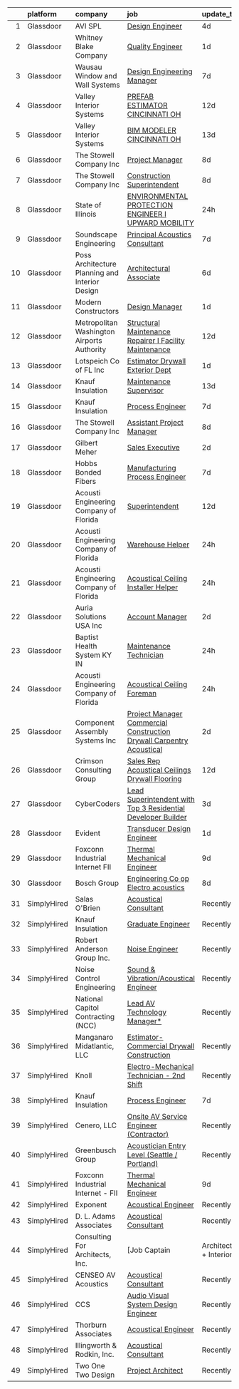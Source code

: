 

|    | platform    | company                                          | job                                                                                                                                                                                                                                                                                                                                                                                                                                                                                                                                                                                                                                                                                                                                                                                                                                                                                                                                                                                                                                                                                                                                                                                                                                                                                                                                                                                              | update_time   | location                  |
|---:|:------------|:-------------------------------------------------|:-------------------------------------------------------------------------------------------------------------------------------------------------------------------------------------------------------------------------------------------------------------------------------------------------------------------------------------------------------------------------------------------------------------------------------------------------------------------------------------------------------------------------------------------------------------------------------------------------------------------------------------------------------------------------------------------------------------------------------------------------------------------------------------------------------------------------------------------------------------------------------------------------------------------------------------------------------------------------------------------------------------------------------------------------------------------------------------------------------------------------------------------------------------------------------------------------------------------------------------------------------------------------------------------------------------------------------------------------------------------------------------------------|:--------------|:--------------------------|
|  1 | Glassdoor   | AVI SPL                                          | [Design Engineer](https://www.glassdoor.com/partner/jobListing.htm?pos=120&ao=1136043&s=58&guid=000001816b4d6c4da121259adaef617c&src=GD_JOB_AD&t=SR&vt=w&cs=1_454caa7f&cb=1655362645376&jobListingId=1007932903245&jrtk=3-0-1g5lkqr3jkbnd801-1g5lkqr44ii0i800-08bc8354b9653948-)                                                                                                                                                                                                                                                                                                                                                                                                                                                                                                                                                                                                                                                                                                                                                                                                                                                                                                                                                                                                                                                                                                                 | 4d            | Herndon, VA               |
|  2 | Glassdoor   | Whitney Blake Company                            | [Quality Engineer](https://www.glassdoor.com/partner/jobListing.htm?pos=129&ao=1136043&s=58&guid=000001816b4d6c4da121259adaef617c&src=GD_JOB_AD&t=SR&vt=w&ea=1&cs=1_08fd55b0&cb=1655362645376&jobListingId=1007939907502&jrtk=3-0-1g5lkqr3jkbnd801-1g5lkqr44ii0i800-065b05234416119e-)                                                                                                                                                                                                                                                                                                                                                                                                                                                                                                                                                                                                                                                                                                                                                                                                                                                                                                                                                                                                                                                                                                           | 1d            | Bellows Falls, VT         |
|  3 | Glassdoor   | Wausau Window and Wall Systems                   | [Design Engineering Manager](https://www.glassdoor.com/partner/jobListing.htm?pos=125&ao=1136043&s=58&guid=000001816b4d6c4da121259adaef617c&src=GD_JOB_AD&t=SR&vt=w&cs=1_069f0bea&cb=1655362645376&jobListingId=1007926650532&jrtk=3-0-1g5lkqr3jkbnd801-1g5lkqr44ii0i800-5fc3d03be6e457dd-)                                                                                                                                                                                                                                                                                                                                                                                                                                                                                                                                                                                                                                                                                                                                                                                                                                                                                                                                                                                                                                                                                                      | 7d            | Wausau, WI                |
|  4 | Glassdoor   | Valley Interior Systems                          | [PREFAB ESTIMATOR  CINCINNATI  OH](https://www.glassdoor.com/partner/jobListing.htm?pos=124&ao=1136043&s=58&guid=000001816b4d6c4da121259adaef617c&src=GD_JOB_AD&t=SR&vt=w&ea=1&cs=1_9673fb27&cb=1655362645376&jobListingId=1007916174005&jrtk=3-0-1g5lkqr3jkbnd801-1g5lkqr44ii0i800-0bec3798d935b38b-)                                                                                                                                                                                                                                                                                                                                                                                                                                                                                                                                                                                                                                                                                                                                                                                                                                                                                                                                                                                                                                                                                           | 12d           | Cincinnati, OH            |
|  5 | Glassdoor   | Valley Interior Systems                          | [BIM MODELER  CINCINNATI  OH](https://www.glassdoor.com/partner/jobListing.htm?pos=116&ao=1136043&s=58&guid=000001816b4d6c4da121259adaef617c&src=GD_JOB_AD&t=SR&vt=w&ea=1&cs=1_485abb63&cb=1655362645375&jobListingId=1007914469479&jrtk=3-0-1g5lkqr3jkbnd801-1g5lkqr44ii0i800-ee425bde4cca9a92-)                                                                                                                                                                                                                                                                                                                                                                                                                                                                                                                                                                                                                                                                                                                                                                                                                                                                                                                                                                                                                                                                                                | 13d           | Cincinnati, OH            |
|  6 | Glassdoor   | The Stowell Company  Inc                         | [Project Manager](https://www.glassdoor.com/partner/jobListing.htm?pos=104&ao=1110586&s=58&guid=000001816b4d6c4da121259adaef617c&src=GD_JOB_AD&t=SR&vt=w&ea=1&cs=1_e16e5ff1&cb=1655362645374&jobListingId=1007924017478&cpc=654405A9B1E0A9F5&jrtk=3-0-1g5lkqr3jkbnd801-1g5lkqr44ii0i800-cf685182e189169f--6NYlbfkN0BwIuuRfMNr4bHAibij-TAqMQJhCn9qVoEWpyJeWwU_CoUvdW7xSUA4VILr-4NFctUgeFzfu75YMxxnqg7EdCZsxdJxWTMywVjTSZSmt-SoKX-8gisivMepVmiubnjG70sRP0PNrEtLnLXEC-9P3AO-bFVC9M49V7U2eDVNhrdzYuOk4p1bDYIVp425uP3ZmV2ThpJf_R5LcBaRAghYEj27cvd6OxJG8g80KTorokEHSP_xVYW9-ICib9l-HvbDgRYBUp_83UTSKzG6ohliyGq-gS-oGnjwGdEK2HRvrLZZgMq-iIQ0A2BtNX_t41dZNxnuWcsZp3UDgCuQlac56B8Zbe4zqvK4OTVdvQXVn7viNDmRPcPjyr_jo5F9_-xgYmbsjII_Nh7zH4egegL2dw30JUrQgOOUfU55bLTLHjgSH0MGR2ULwqDPVaZyZLegDxyfTFxWBxeHHmN_8iK-Sn_0Y1TBUdoe2SO6fFQRUhJNZUuTt44gm_2m)                                                                                                                                                                                                                                                                                                                                                                                                                                                                                                                                                       | 8d            | Tampa, FL                 |
|  7 | Glassdoor   | The Stowell Company  Inc                         | [Construction Superintendent](https://www.glassdoor.com/partner/jobListing.htm?pos=107&ao=1110586&s=58&guid=000001816b4d6c4da121259adaef617c&src=GD_JOB_AD&t=SR&vt=w&ea=1&cs=1_4ed1c272&cb=1655362645374&jobListingId=1007924059044&cpc=F41FEAB56D215062&jrtk=3-0-1g5lkqr3jkbnd801-1g5lkqr44ii0i800-0dafba5ca2213705--6NYlbfkN0BwIuuRfMNr4bHAibij-TAqMQJhCn9qVoEWpyJeWwU_CoUvdW7xSUA4nOmqGfQWqk4VRA_D4FMrE4wtO9BUKc5fLhJyJK4KLXMxNwtBDC9pPRDhh9oaTF9zsUurtSXyAezjvRwRe1l6qveFDJW6WeinAxbz2K86GXoyIKaNBTCm0LlDOOxFhdNCIUckvdX9VIenYH9WFRYQPGtJe7H3Cx5OMKAjydF0xMbftvC1sVdWvRG2qtkgpe3MSMNQGiDnTS1dgeDYzfXQtxWgTMzR57DZBLY0mBc9zZcEE3KJHUshTdKNjINK-ym-Bf2XmHE9lWBk66qC3DT5qSyrt-qhxkigfxKEv-R1UewBrFz1cpXY9XIfXvoonQzGx7a1VerM-YA6cI_a1f1Q--tuqILd2AyDOBQdjRIlauJqoDpvLA5JYDrPQTFHeDwDWrQuveQbBKB7UKqoqGybpTF0Vli8SyhHOKoyCj5-8L-HcB7RKoLFUipW7S0dh9HiDGHtEq9PaJg%3D)                                                                                                                                                                                                                                                                                                                                                                                                                                                                                                                             | 8d            | Tampa, FL                 |
|  8 | Glassdoor   | State of Illinois                                | [ENVIRONMENTAL PROTECTION ENGINEER I  UPWARD MOBILITY ](https://www.glassdoor.com/partner/jobListing.htm?pos=117&ao=1136043&s=58&guid=000001816b4d6c4da121259adaef617c&src=GD_JOB_AD&t=SR&vt=w&cs=1_d5a6fd14&cb=1655362645375&jobListingId=1007942349739&jrtk=3-0-1g5lkqr3jkbnd801-1g5lkqr44ii0i800-daf4b9b403455f61-)                                                                                                                                                                                                                                                                                                                                                                                                                                                                                                                                                                                                                                                                                                                                                                                                                                                                                                                                                                                                                                                                           | 24h           | Springfield, IL           |
|  9 | Glassdoor   | Soundscape Engineering                           | [Principal Acoustics Consultant](https://www.glassdoor.com/partner/jobListing.htm?pos=114&ao=1136043&s=58&guid=000001816b4d6c4da121259adaef617c&src=GD_JOB_AD&t=SR&vt=w&cs=1_6ba52067&cb=1655362645375&jobListingId=1007927922648&jrtk=3-0-1g5lkqr3jkbnd801-1g5lkqr44ii0i800-0629ffe0b08a1a14-)                                                                                                                                                                                                                                                                                                                                                                                                                                                                                                                                                                                                                                                                                                                                                                                                                                                                                                                                                                                                                                                                                                  | 7d            | Chicago, IL               |
| 10 | Glassdoor   | Poss Architecture   Planning and Interior Design | [Architectural Associate](https://www.glassdoor.com/partner/jobListing.htm?pos=101&ao=1110586&s=58&guid=000001816b4d6c4da121259adaef617c&src=GD_JOB_AD&t=SR&vt=w&ea=1&cs=1_066062f6&cb=1655362645373&jobListingId=1007929513493&cpc=DAAF328BADD9F0ED&jrtk=3-0-1g5lkqr3jkbnd801-1g5lkqr44ii0i800-24e20df06f3e6b50--6NYlbfkN0DdNONLqhA8z6QrX6vw37qu8cGScUjPKwqVQr3YAsb4-1kF9zPio8EJ7Mfd_3q34FC0EA70cItElEhEbPyyH5M_besM1jJ40vrXhkOyHsTBdjqAODNi6-YkWC6ws5RIL8U8eMKmGzFTRab4fHrb_3shR5tsasl4XEQmQHTBWadx_WA24yuixEn_e86hyKLPiasoEzMObbFGYRknEO_9QyQaLLsGpGa6hHeyCXsBIzNokyG-0TGct2NoUd3RVJUP0BPkh7Jqc6J3zb5HNGFv28R5hmTiwCqDA86jlbvyNW5hlgqq5gPdk5tMBvW162f6V9Tf_20jQ2o5f8LibgeRK2H7JtLxev-6vk_GIzfeEJ2Lb_0Y2QJxM9uZ27U6p875MYXXH5tB9NdG3SYIqZ5i8C-fX-q2jlDkJNhCCkpYRjPC9nVp3mFN0Wqo65nPKXGaODswtGPQrJ2h3ZziuNOUlzpdVlnLRmb1UFMm_4rlr0pmsFlofDKxBX_-sYhG0AUKILOAdgJCkaDK9Q%3D%3D)                                                                                                                                                                                                                                                                                                                                                                                                                                                                                                                   | 6d            | Boise, ID                 |
| 11 | Glassdoor   | Modern Constructors                              | [Design Manager](https://www.glassdoor.com/partner/jobListing.htm?pos=105&ao=1110586&s=58&guid=000001816b4d6c4da121259adaef617c&src=GD_JOB_AD&t=SR&vt=w&cs=1_1436b329&cb=1655362645374&jobListingId=1007939620389&cpc=32EE424DE2B657EB&jrtk=3-0-1g5lkqr3jkbnd801-1g5lkqr44ii0i800-300defbae6808bc2--6NYlbfkN0BWVtuHEz6AyLENZZH3gEjPS7Gwob6ZhKSPXajVqwrpD3OBljrUokon_Y6eCt-wPOCodp57VRj0D6BSsrDGh8VzJZpaMW3sS4BuqlSuiRsob81PvRaY0cRxvVk8lYNdrAt9ji2fGNny54oeytuB3lLRZs_Ne6WuwD25wDDKeiwbEHKCBZ5nPBzfqs4QDWMgSCS84KZeA43-HcvPcrvOFt-WYwUtLRwAoMW2Ww8dNYnAYJonI_4H8iQJli3pLJ9YV16NCXhElCk0j4PFQZmrzEJ-eHVK3O3jfujJBolPkPrbAqkbjL9moA11QKEBDC8Mbb7PaLW1MjPXI-a9HxlIxcmY3l5un2X3aj0VatlqSEY1jFCwX5-n_AD68TAVgYbEFq3RUoYDbAQ3COrb-zW1tqxsI5dMj6PWWHOMbMXO-8s23MSv9HGEn4HqZLQNQ6Bv3kRt7jzefLZXZYBAbIf8u4VSNL5Vsm5mpgG1lewgkkamSpkWEuDzWsNz9lPrO2xcc4iRBEWWtgpARoNjSlJOT8SsiGRzAq40Z3Q%3D)                                                                                                                                                                                                                                                                                                                                                                                                                                                                                                               | 1d            | Houston, TX               |
| 12 | Glassdoor   | Metropolitan Washington Airports Authority       | [Structural Maintenance Repairer I  Facility Maintenance ](https://www.glassdoor.com/partner/jobListing.htm?pos=123&ao=1136043&s=58&guid=000001816b4d6c4da121259adaef617c&src=GD_JOB_AD&t=SR&vt=w&cs=1_3d6684f1&cb=1655362645376&jobListingId=1007916537134&jrtk=3-0-1g5lkqr3jkbnd801-1g5lkqr44ii0i800-cec144f68c6ce47c-)                                                                                                                                                                                                                                                                                                                                                                                                                                                                                                                                                                                                                                                                                                                                                                                                                                                                                                                                                                                                                                                                        | 12d           | Dulles, VA                |
| 13 | Glassdoor   | Lotspeich Co  of FL  Inc                         | [Estimator   Drywall   Exterior Dept](https://www.glassdoor.com/partner/jobListing.htm?pos=115&ao=1136043&s=58&guid=000001816b4d6c4da121259adaef617c&src=GD_JOB_AD&t=SR&vt=w&cs=1_2a26d5c2&cb=1655362645375&jobListingId=1007938937908&jrtk=3-0-1g5lkqr3jkbnd801-1g5lkqr44ii0i800-da026c87751400ef-)                                                                                                                                                                                                                                                                                                                                                                                                                                                                                                                                                                                                                                                                                                                                                                                                                                                                                                                                                                                                                                                                                             | 1d            | Fort Lauderdale, FL       |
| 14 | Glassdoor   | Knauf Insulation                                 | [Maintenance Supervisor](https://www.glassdoor.com/partner/jobListing.htm?pos=130&ao=1136043&s=58&guid=000001816b4d6c4da121259adaef617c&src=GD_JOB_AD&t=SR&vt=w&ea=1&cs=1_521c3269&cb=1655362645376&jobListingId=1007913015445&jrtk=3-0-1g5lkqr3jkbnd801-1g5lkqr44ii0i800-1cd22a6d51ff7c33-)                                                                                                                                                                                                                                                                                                                                                                                                                                                                                                                                                                                                                                                                                                                                                                                                                                                                                                                                                                                                                                                                                                     | 13d           | Albion, MI                |
| 15 | Glassdoor   | Knauf Insulation                                 | [Process Engineer](https://www.glassdoor.com/partner/jobListing.htm?pos=127&ao=1136043&s=58&guid=000001816b4d6c4da121259adaef617c&src=GD_JOB_AD&t=SR&vt=w&ea=1&cs=1_87613143&cb=1655362645376&jobListingId=1007926400249&jrtk=3-0-1g5lkqr3jkbnd801-1g5lkqr44ii0i800-8212efbe6f0fd8eb-)                                                                                                                                                                                                                                                                                                                                                                                                                                                                                                                                                                                                                                                                                                                                                                                                                                                                                                                                                                                                                                                                                                           | 7d            | Albion, MI                |
| 16 | Glassdoor   | The Stowell Company  Inc                         | [Assistant Project Manager](https://www.glassdoor.com/partner/jobListing.htm?pos=106&ao=1110586&s=58&guid=000001816b4d6c4da121259adaef617c&src=GD_JOB_AD&t=SR&vt=w&ea=1&cs=1_cfcd89cf&cb=1655362645374&jobListingId=1007924074620&cpc=2CAED5C921A5F994&jrtk=3-0-1g5lkqr3jkbnd801-1g5lkqr44ii0i800-8dbf59666f260b2a--6NYlbfkN0BwIuuRfMNr4bHAibij-TAqMQJhCn9qVoEWpyJeWwU_CoUvdW7xSUA4PnG_NpEVyz8xrofMjGgjWEB8b3h93dg7nyiljbpb_0HB3dndzdtcCp0Dv1_XLFxZ-LLZf46z92Qh8BBzFMxj6E9DflTJG2iySXw3cAC7XXbnF1HrfWWBR0akMHd6apD6AdLj-3rQ1XZnrTZyh8nLTmNtzyGJkpAEOnRQXI_Q-MLexnWV3wnEFklw4ROJUU2dquqac8UmMh8pLW6bs8ztN78zM0mpu4hSfLverR6sQnZblNA69HVzGGahduSoB9UJGw3rKIpZMpxSWmNgq1lO4bN_F-cKysCB7dYZBzWSNWswpKLlkkiyTBatyxa1NVU7pf2YGDcfjWOPNLPpEF51MsQia-OUBI3KgFmWfGW9WWrdTV3C63WGBpT9qktdSDHk6V2eAQiVPcDHsl3_v25QwPdkxURqUE-R5VsBjkD5x4n36gQPSz4WYFjG2Kfm1I2-XL08j3VCvVk%3D)                                                                                                                                                                                                                                                                                                                                                                                                                                                                                                                               | 8d            | Tampa, FL                 |
| 17 | Glassdoor   | Gilbert Meher                                    | [Sales Executive](https://www.glassdoor.com/partner/jobListing.htm?pos=108&ao=1110586&s=58&guid=000001816b4d6c4da121259adaef617c&src=GD_JOB_AD&t=SR&vt=w&ea=1&cs=1_fb8b6577&cb=1655362645375&jobListingId=1007936128691&cpc=FB7E4A1762AE5BEC&jrtk=3-0-1g5lkqr3jkbnd801-1g5lkqr44ii0i800-50bf4ea38538825a--6NYlbfkN0C0GMAYrEKLV1f4Lf6iWs7__9tpvsDfkxVs7L1fZkrKai0Fi368WBWRhx8YFDb8P43SyBftO1i_Cag8y11AYhOBMsTk7LaAXyjpex9W1pA2a_yeenXoDxrPp4QPdTCCJMdclUjR0ZF6geZZI0ntdIpur59nuTLV09iI188Q174HZH7syteVIBS55uWge9tCUbjs9qPbN6Q9w9pmPCYBQJrszmTvgEre52EuaW7V5NZKNR3jzOLR23m61SsTuzrZjceAuDeCm8rfMye5fkrm_7oHX2klGMCk10UGL5elhrdIpqpzKuzTPxxGkfsQ3kizePew9bGaXyWYCpg16fpXPp7MB_ikUy2ZIKE5IbSMzEQp78cjE0EGvNlPahczkbN3PV01ndTbE6xzhHb7mnP6wdNPel2Iy2IhOf6SvwDu646_jW2AQRDZbezjZiekiF7Zqmj8RlnJzJoWixRH4jBelbmo9GCrY5oN4WQRA7xITCzAgs_4zhAcs9YkJs4XUZgnU9Z44HzCOBAaSw%3D%3D)                                                                                                                                                                                                                                                                                                                                                                                                                                                                                                                           | 2d            | Greenville, SC            |
| 18 | Glassdoor   | Hobbs Bonded Fibers                              | [Manufacturing Process Engineer](https://www.glassdoor.com/partner/jobListing.htm?pos=103&ao=1110586&s=58&guid=000001816b4d6c4da121259adaef617c&src=GD_JOB_AD&t=SR&vt=w&ea=1&cs=1_4b900f3a&cb=1655362645374&jobListingId=1007926037487&cpc=9FFE37255B2C047E&jrtk=3-0-1g5lkqr3jkbnd801-1g5lkqr44ii0i800-7f698de040879644--6NYlbfkN0BHIfC1zsKGIu0R3teaIu8liT7fbRNLaQeDQfcPJweUK4y4AHNnaS_jcjS3zTt_vBu9Ig11oDt7qrARVX6avZ4_pq-Gz5vvUTGB_ml85Fyna3IEWXXuGlguev61J43HjDMrCuF1g4pR4S2khr4iBRSzsqxnYh3BKQJgpxpSL-ZOWHtU15Wu-6QA5bO_3R8X1rNFeZV1OFQ1X5R6SniEA_K83Enn7mUraJu5nXZL5IFq27UUwFX2LD3qBBFVzwzxo40qKYFTOhJQd7r7SN3e7yYsw0sXYJGpifrgKscTbYQmtmz5tQBVvmC7WSspUynG2Hi6mUVWjamTOeXKoedXu_nVqoDUMM4myRCnPcutj-XWkwInKOjC6V7HSZyEb9dwyrykK0EO8uhGINRuuKrJ7zXDCafsYjensNlDIle8FTBPCRNEOkr9dgLqFaanvZxNd7saInoUpFi55ibssqPdIEKoQjQRjrivn8hwEGzyveKR_EB1GvnzJxUFbUud4hPYblsE6K-C0wvnT6LwaFjzUdza)                                                                                                                                                                                                                                                                                                                                                                                                                                                                                                        | 7d            | Waco, TX                  |
| 19 | Glassdoor   | Acousti Engineering Company of Florida           | [Superintendent](https://www.glassdoor.com/partner/jobListing.htm?pos=121&ao=1136043&s=58&guid=000001816b4d6c4da121259adaef617c&src=GD_JOB_AD&t=SR&vt=w&ea=1&cs=1_9caa8b43&cb=1655362645376&jobListingId=1007917113861&jrtk=3-0-1g5lkqr3jkbnd801-1g5lkqr44ii0i800-dc67cc9bfc77ea97-)                                                                                                                                                                                                                                                                                                                                                                                                                                                                                                                                                                                                                                                                                                                                                                                                                                                                                                                                                                                                                                                                                                             | 12d           | Miami, FL                 |
| 20 | Glassdoor   | Acousti Engineering Company of Florida           | [Warehouse Helper](https://www.glassdoor.com/partner/jobListing.htm?pos=119&ao=1136043&s=58&guid=000001816b4d6c4da121259adaef617c&src=GD_JOB_AD&t=SR&vt=w&ea=1&cs=1_75fc90a9&cb=1655362645376&jobListingId=1007942835930&jrtk=3-0-1g5lkqr3jkbnd801-1g5lkqr44ii0i800-0d3d544fbfcae196-)                                                                                                                                                                                                                                                                                                                                                                                                                                                                                                                                                                                                                                                                                                                                                                                                                                                                                                                                                                                                                                                                                                           | 24h           | Tampa, FL                 |
| 21 | Glassdoor   | Acousti Engineering Company of Florida           | [Acoustical Ceiling Installer Helper](https://www.glassdoor.com/partner/jobListing.htm?pos=110&ao=1136043&s=58&guid=000001816b4d6c4da121259adaef617c&src=GD_JOB_AD&t=SR&vt=w&ea=1&cs=1_bbd76375&cb=1655362645375&jobListingId=1007942835929&jrtk=3-0-1g5lkqr3jkbnd801-1g5lkqr44ii0i800-80d893dcb43203c6-)                                                                                                                                                                                                                                                                                                                                                                                                                                                                                                                                                                                                                                                                                                                                                                                                                                                                                                                                                                                                                                                                                        | 24h           | Venice, FL                |
| 22 | Glassdoor   | Auria Solutions USA  Inc                         | [Account Manager](https://www.glassdoor.com/partner/jobListing.htm?pos=128&ao=1136043&s=58&guid=000001816b4d6c4da121259adaef617c&src=GD_JOB_AD&t=SR&vt=w&ea=1&cs=1_413dcf04&cb=1655362645376&jobListingId=1007935934805&jrtk=3-0-1g5lkqr3jkbnd801-1g5lkqr44ii0i800-40165cacb6787e11-)                                                                                                                                                                                                                                                                                                                                                                                                                                                                                                                                                                                                                                                                                                                                                                                                                                                                                                                                                                                                                                                                                                            | 2d            | Southfield, MI            |
| 23 | Glassdoor   | Baptist Health System KY   IN                    | [Maintenance Technician](https://www.glassdoor.com/partner/jobListing.htm?pos=112&ao=1136043&s=58&guid=000001816b4d6c4da121259adaef617c&src=GD_JOB_AD&t=SR&vt=w&cs=1_8beb1477&cb=1655362645375&jobListingId=1007942474973&jrtk=3-0-1g5lkqr3jkbnd801-1g5lkqr44ii0i800-ccdf2012f0d8f899-)                                                                                                                                                                                                                                                                                                                                                                                                                                                                                                                                                                                                                                                                                                                                                                                                                                                                                                                                                                                                                                                                                                          | 24h           | Richmond, KY              |
| 24 | Glassdoor   | Acousti Engineering Company of Florida           | [Acoustical Ceiling Foreman](https://www.glassdoor.com/partner/jobListing.htm?pos=111&ao=1136043&s=58&guid=000001816b4d6c4da121259adaef617c&src=GD_JOB_AD&t=SR&vt=w&ea=1&cs=1_acbecfb8&cb=1655362645375&jobListingId=1007942835933&jrtk=3-0-1g5lkqr3jkbnd801-1g5lkqr44ii0i800-dbb9a235e2395ecc-)                                                                                                                                                                                                                                                                                                                                                                                                                                                                                                                                                                                                                                                                                                                                                                                                                                                                                                                                                                                                                                                                                                 | 24h           | Richmond, VA              |
| 25 | Glassdoor   | Component Assembly Systems  Inc                  | [Project Manager Commercial Construction Drywall Carpentry Acoustical](https://www.glassdoor.com/partner/jobListing.htm?pos=102&ao=1110586&s=58&guid=000001816b4d6c4da121259adaef617c&src=GD_JOB_AD&t=SR&vt=w&ea=1&cs=1_384d4310&cb=1655362645374&jobListingId=1007935934231&cpc=1F0B4AFDBDED0904&jrtk=3-0-1g5lkqr3jkbnd801-1g5lkqr44ii0i800-6a605ab1d05b13e6--6NYlbfkN0CPEiJEzZq4I_K6S6Q9VC1QMfIsI0INZ1UYi7vjgDL48YaPGGDdkp1ZptggltuiVEahaoSkjo_nPwvC16fFSZtThfw4oQZdEXq8bQBBN7x6qIAhAZQZgVwy4V0zA2pBjPzqAUnFVwXcr4Ji6iywunNJEhkQOB46ytsqEBuYkZsS9UumQJ5kuTOhFhGULIwIXSofAQKNRKz92v3gR_K_zeRmtalLI-D9WW1GaTbdJ7vyJQMFIMfxmZ-8t3PkZ5kJ36KyNunIlarteXGnzBQglzPQziaOj-x2Mx1hZNhP3rm1G1rXMuo4aA6RXoH9EwtJ9zhuGvJWNxQkbYdHf2GY4dHJwSBZiTBq6IKCZQgj6gzNYSLLCntZi7lUh0ppZwXN8onbBrxe2ECO7bLQyx2YGxMjEj5HXp14E3VHiRydok69Ppe9CoFlJ8MZziQ1oAos2srwluB-gyXOZf8nFzLUBqAsmKTBV_-mQghdF1kW_YAjaa--KHl3JyCnK8SoWDchvRk_WOkRna0r2w%3D%3D)                                                                                                                                                                                                                                                                                                                                                                                                                                                                      | 2d            | Lanham, MD                |
| 26 | Glassdoor   | Crimson Consulting Group                         | [Sales Rep Acoustical Ceilings Drywall Flooring](https://www.glassdoor.com/partner/jobListing.htm?pos=122&ao=1136043&s=58&guid=000001816b4d6c4da121259adaef617c&src=GD_JOB_AD&t=SR&vt=w&ea=1&cs=1_5e2d1d92&cb=1655362645376&jobListingId=1007916439722&jrtk=3-0-1g5lkqr3jkbnd801-1g5lkqr44ii0i800-52cb9f0466d2edbb-)                                                                                                                                                                                                                                                                                                                                                                                                                                                                                                                                                                                                                                                                                                                                                                                                                                                                                                                                                                                                                                                                             | 12d           | Charlotte, NC             |
| 27 | Glassdoor   | CyberCoders                                      | [Lead Superintendent with Top 3 Residential Developer Builder](https://www.glassdoor.com/partner/jobListing.htm?pos=109&ao=1110586&s=58&guid=000001816b4d6c4da121259adaef617c&src=GD_JOB_AD&t=SR&vt=w&cs=1_78179ad7&cb=1655362645374&jobListingId=1007933638890&cpc=F41FEAB56D215062&jrtk=3-0-1g5lkqr3jkbnd801-1g5lkqr44ii0i800-9eb6fcce89bfa6c5--6NYlbfkN0CpFJQzrgRR8WqXWK1qKKEqALWJw739KlKqr2H-MSI4eoBlI4EFrmor2FYZMP3muM1jNBCK8ZzYz3IMT0oJX4-YI7UgmtOOjNjPUk7_5o2BEFMmVJH8srtTJ9qRKKIImDkr5gjozitwM_SXs-viUVBf0Po8taipXUsPI-q0rZctRCkI6AXhLwHOcQMIFYb6dIVP2etsDCTLuQRrr7pZXiALulqz2xwk47BbxNMmthEP8fgHbqxvrmCmMNVLEIKzo-bVzA1mmer9oap-iOGL2THsHsf3RSgGw4G_tIsPVelSggWbxq9aLHp5cOkmdOHUzL0fi4pCj_mUjCo81nkrcTDu64psEw8CM56kAadJcCJw-dTe9l7aVmIhOmWUGRqjzEVJel_tXsfIxjcjOfHtmpNWYqv3hLeyf40Te7yNr7e9ExccJCvSE2oQ4wi88EPmvbeaawQAeXQlbggD-eGRZskQYeuEc-w0vUKbEE_SGBbd1Bio47v199SG0sqKXgFqiPMl18etcdxw4_QC-KrGigWG92r7Fv_xTyS-HqIysw4jpJ-EzSBe7YVWXeVNztPiGscBBe9cl-E8_c-16CKWq_RrliD7VSL5Rhmgsx23bRPLlHWXMZm7uMOoFbMPUEjgUIhl2hjkmsOk5Wkzo4wobma0BP_eg6NpXj9iNgOQbYlX_yBNFz9n_B0bJPYpSVVfjO1GJWF8Cs1mNX2I-EnWwE-kCfPVFnmQW9Ucl9WzCiUWkDk8Y4SBzi0djSPknLXMk9-2CHtagp61EV_LHiycp6CZXWqlSJVMHvYnzgnA0ponDXiyYzkqAwIlDW2gxxSuzSNk2KAisUP4FrPCRaPzwB53jYlig3lBSRJze_n0x8w5EmcFB_ZlvQtGUQkKFP-xMXzSrJwWlymtmHzjygFThhGMbKv8dX-WR4xSGEbSlI4mJhkKXHSKRCSfSGZYqQH5KQQsXKLPLcqPPTQ4FfDlDtHmStVscAU9MiU%3D) | 3d            | Portland, OR              |
| 28 | Glassdoor   | Evident                                          | [Transducer Design Engineer](https://www.glassdoor.com/partner/jobListing.htm?pos=118&ao=1136043&s=58&guid=000001816b4d6c4da121259adaef617c&src=GD_JOB_AD&t=SR&vt=w&cs=1_96ffd258&cb=1655362645375&jobListingId=1007940104412&jrtk=3-0-1g5lkqr3jkbnd801-1g5lkqr44ii0i800-35da7fa5e486437a-)                                                                                                                                                                                                                                                                                                                                                                                                                                                                                                                                                                                                                                                                                                                                                                                                                                                                                                                                                                                                                                                                                                      | 1d            | State College, PA         |
| 29 | Glassdoor   | Foxconn Industrial Internet   FII                | [Thermal Mechanical Engineer](https://www.glassdoor.com/partner/jobListing.htm?pos=126&ao=1136043&s=58&guid=000001816b4d6c4da121259adaef617c&src=GD_JOB_AD&t=SR&vt=w&ea=1&cs=1_c8ce3fcb&cb=1655362645376&jobListingId=1007921446331&jrtk=3-0-1g5lkqr3jkbnd801-1g5lkqr44ii0i800-d6a641b8b4556e96-)                                                                                                                                                                                                                                                                                                                                                                                                                                                                                                                                                                                                                                                                                                                                                                                                                                                                                                                                                                                                                                                                                                | 9d            | Houston, TX               |
| 30 | Glassdoor   | Bosch Group                                      | [Engineering Co op  Electro acoustics](https://www.glassdoor.com/partner/jobListing.htm?pos=113&ao=1136043&s=58&guid=000001816b4d6c4da121259adaef617c&src=GD_JOB_AD&t=SR&vt=w&ea=1&cs=1_ddffa109&cb=1655362645375&jobListingId=1007924977046&jrtk=3-0-1g5lkqr3jkbnd801-1g5lkqr44ii0i800-b834dfe170aaeebc-)                                                                                                                                                                                                                                                                                                                                                                                                                                                                                                                                                                                                                                                                                                                                                                                                                                                                                                                                                                                                                                                                                       | 8d            | Burnsville, MN            |
| 31 | SimplyHired | Salas O'Brien                                    | [Acoustical Consultant](https://www.simplyhired.com/job/HJap5E64ChR156dO8YdP82UWVdhxYzFtPynPJFX9R8XUb5Oek_llMA?q=acoustical+engineering)                                                                                                                                                                                                                                                                                                                                                                                                                                                                                                                                                                                                                                                                                                                                                                                                                                                                                                                                                                                                                                                                                                                                                                                                                                                         | Recently      | United States             |
| 32 | SimplyHired | Knauf Insulation                                 | [Graduate Engineer](https://www.simplyhired.com/job/CvcQy5kachyOSK_nQzvhqjFsZpmJTpGc173pAA2APu0kcn24lDmFdA?q=acoustical+engineering)                                                                                                                                                                                                                                                                                                                                                                                                                                                                                                                                                                                                                                                                                                                                                                                                                                                                                                                                                                                                                                                                                                                                                                                                                                                             | Recently      | Shasta Lake, CA           |
| 33 | SimplyHired | Robert Anderson Group Inc.                       | [Noise Engineer](https://www.simplyhired.com/job/cDVfwJH-JU5-yM38TBygwEaBW1plWiJydPdEDcaX2TDlAzDntcbhNQ?q=acoustical+engineering)                                                                                                                                                                                                                                                                                                                                                                                                                                                                                                                                                                                                                                                                                                                                                                                                                                                                                                                                                                                                                                                                                                                                                                                                                                                                | Recently      | Detroit, MI               |
| 34 | SimplyHired | Noise Control Engineering                        | [Sound & Vibration/Acoustical Engineer](https://www.simplyhired.com/job/CDceFb5v_j1NCLBATcrmv4bMydXPH2pI1EIle-yEFeglI5YMjWrWuA?q=acoustical+engineering)                                                                                                                                                                                                                                                                                                                                                                                                                                                                                                                                                                                                                                                                                                                                                                                                                                                                                                                                                                                                                                                                                                                                                                                                                                         | Recently      | Billerica, MA             |
| 35 | SimplyHired | National Capitol Contracting (NCC)               | [Lead AV Technology Manager*](https://www.simplyhired.com/job/Yney8CIfnokzOIwCkpHa0xRgoyeJYPSixfcUSF9q1tzOp41bEhK5hw?q=acoustical+engineering)                                                                                                                                                                                                                                                                                                                                                                                                                                                                                                                                                                                                                                                                                                                                                                                                                                                                                                                                                                                                                                                                                                                                                                                                                                                   | Recently      | Washington, DC            |
| 36 | SimplyHired | Manganaro Midatlantic, LLC                       | [Estimator- Commercial Drywall Construction](https://www.simplyhired.com/job/OboqhRU_nB1MArSgUjmUQ9gX1a9Mx_3wdOhqDzwdJW0Wg89yMsFcqg?q=acoustical+engineering)                                                                                                                                                                                                                                                                                                                                                                                                                                                                                                                                                                                                                                                                                                                                                                                                                                                                                                                                                                                                                                                                                                                                                                                                                                    | Recently      | Beltsville, MD            |
| 37 | SimplyHired | Knoll                                            | [Electro-Mechanical Technician - 2nd Shift](https://www.simplyhired.com/job/ZeAXQz2pn4FE6u_oYXxRskPuk_aKqsTiqx588IHlSnc4JTecV_wEBA?q=acoustical+engineering)                                                                                                                                                                                                                                                                                                                                                                                                                                                                                                                                                                                                                                                                                                                                                                                                                                                                                                                                                                                                                                                                                                                                                                                                                                     | Recently      | East Greenville, PA       |
| 38 | SimplyHired | Knauf Insulation                                 | [Process Engineer](https://www.simplyhired.com/job/zXpX6nLG-P_W3xWauD2W7ZsDNPVLnYorRIAqQlVxSwlcjwEzOCNs-g?q=acoustical+engineering)                                                                                                                                                                                                                                                                                                                                                                                                                                                                                                                                                                                                                                                                                                                                                                                                                                                                                                                                                                                                                                                                                                                                                                                                                                                              | 7d            | Albion, MI +1 location    |
| 39 | SimplyHired | Cenero, LLC                                      | [Onsite AV Service Engineer (Contractor)](https://www.simplyhired.com/job/L0txaO-AVpfQvKzg26TFCH3ySWb9G2VjuQzQTZZ1uUADXwo0HACskw?q=acoustical+engineering)                                                                                                                                                                                                                                                                                                                                                                                                                                                                                                                                                                                                                                                                                                                                                                                                                                                                                                                                                                                                                                                                                                                                                                                                                                       | Recently      | San Francisco, CA         |
| 40 | SimplyHired | Greenbusch Group                                 | [Acoustician Entry Level (Seattle / Portland)](https://www.simplyhired.com/job/Ev1pX7FC4c8H5_DTAp_sietAkP8NIokfN34BxdXnziLGlxfu0va4wA?q=acoustical+engineering)                                                                                                                                                                                                                                                                                                                                                                                                                                                                                                                                                                                                                                                                                                                                                                                                                                                                                                                                                                                                                                                                                                                                                                                                                                  | Recently      | Seattle, WA               |
| 41 | SimplyHired | Foxconn Industrial Internet - FII                | [Thermal Mechanical Engineer](https://www.simplyhired.com/job/5-xioAYa78vn3Au8z9ajlZKVXdQ7CUMt8cAr-i4EimY0wcbTMrXVPA?q=acoustical+engineering)                                                                                                                                                                                                                                                                                                                                                                                                                                                                                                                                                                                                                                                                                                                                                                                                                                                                                                                                                                                                                                                                                                                                                                                                                                                   | 9d            | Houston, TX               |
| 42 | SimplyHired | Exponent                                         | [Acoustical Engineer](https://www.simplyhired.com/job/o0kVEB8bQN6101DabSZExKihYen-XTxUc1O8gkjqYaCLle3s7WzVjg?q=acoustical+engineering)                                                                                                                                                                                                                                                                                                                                                                                                                                                                                                                                                                                                                                                                                                                                                                                                                                                                                                                                                                                                                                                                                                                                                                                                                                                           | Recently      | Denver, CO                |
| 43 | SimplyHired | D. L. Adams Associates                           | [Acoustical Consultant](https://www.simplyhired.com/job/-IfkKNHMJoJCnqR3yt4knmgSCFv39LD5MlxvJw33FbotueZIf6qZIQ?q=acoustical+engineering)                                                                                                                                                                                                                                                                                                                                                                                                                                                                                                                                                                                                                                                                                                                                                                                                                                                                                                                                                                                                                                                                                                                                                                                                                                                         | Recently      | Denver, CO                |
| 44 | SimplyHired | Consulting For Architects, Inc.                  | [Job Captain | Architecture + Interiors | Workplace](https://www.simplyhired.com/job/EOJ8Z-iq238pgndT9oGqdmLUykrpgDdunaGPKqv6RpZmq4xstSJ3Jg?q=acoustical+engineering)                                                                                                                                                                                                                                                                                                                                                                                                                                                                                                                                                                                                                                                                                                                                                                                                                                                                                                                                                                                                                                                                                                                                                                                                                            | Recently      | San Francisco, CA         |
| 45 | SimplyHired | CENSEO AV Acoustics                              | [Acoustical Consultant](https://www.simplyhired.com/job/1N_jxDb9MMTEuQND6QewnyvyF_iNxaelf4wLZgwGTUYap5oUMZbewg?q=acoustical+engineering)                                                                                                                                                                                                                                                                                                                                                                                                                                                                                                                                                                                                                                                                                                                                                                                                                                                                                                                                                                                                                                                                                                                                                                                                                                                         | Recently      | Hawaii                    |
| 46 | SimplyHired | CCS                                              | [Audio Visual System Design Engineer](https://www.simplyhired.com/job/ary5z9j2es4oPMAOjusLJHyf7K-36e4_CuOld61njGzpItTv9_0cKA?q=acoustical+engineering)                                                                                                                                                                                                                                                                                                                                                                                                                                                                                                                                                                                                                                                                                                                                                                                                                                                                                                                                                                                                                                                                                                                                                                                                                                           | Recently      | Denver, CO                |
| 47 | SimplyHired | Thorburn Associates                              | [Acoustical Engineer](https://www.simplyhired.com/job/THO59Xa554dI0A7zeuGc6A_vF580fBLUGpp4QIsrrGgY7ptb8D8MJQ?q=acoustical+engineering)                                                                                                                                                                                                                                                                                                                                                                                                                                                                                                                                                                                                                                                                                                                                                                                                                                                                                                                                                                                                                                                                                                                                                                                                                                                           | Recently      | Charlotte, NC +1 location |
| 48 | SimplyHired | Illingworth & Rodkin, Inc.                       | [Acoustical Consultant](https://www.simplyhired.com/job/xMgnFSUoqeoDSjvDGPUEYK5N7dV5nqKL_Ki-WPSXKVp8bbMmngnVTQ?q=acoustical+engineering)                                                                                                                                                                                                                                                                                                                                                                                                                                                                                                                                                                                                                                                                                                                                                                                                                                                                                                                                                                                                                                                                                                                                                                                                                                                         | Recently      | Cotati, CA                |
| 49 | SimplyHired | Two One Two Design                               | [Project Architect](https://www.simplyhired.com/job/4thFo_rYa3eLIf0prraXtI3UvpiXm2cTnvzqhhJjY3v2wF1-aRuCXQ?q=acoustical+engineering)                                                                                                                                                                                                                                                                                                                                                                                                                                                                                                                                                                                                                                                                                                                                                                                                                                                                                                                                                                                                                                                                                                                                                                                                                                                             | Recently      | New York, NY              |